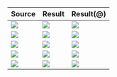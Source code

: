 
| Source | Result | Result(@[](https://github.com/asmartsnail)) |
|  ---   |  ---   |   ---    |
| ![](https://raw.githubusercontent.com/BasicCoder/DigitalImageProcess/master/SuperResolution/LiveDemo/s_1.png) | ![](https://raw.githubusercontent.com/BasicCoder/DigitalImageProcess/master/SuperResolution/LiveDemo/1.png) | ![](https://raw.githubusercontent.com/BasicCoder/DigitalImageProcess/master/SuperResolution/LiveDemo/L-1.jpg) |
| ![](https://raw.githubusercontent.com/BasicCoder/DigitalImageProcess/master/SuperResolution/LiveDemo/s_2.png) | ![](https://raw.githubusercontent.com/BasicCoder/DigitalImageProcess/master/SuperResolution/LiveDemo/2.png) | ![](https://raw.githubusercontent.com/BasicCoder/DigitalImageProcess/master/SuperResolution/LiveDemo/L-2.jpg) |
| ![](https://raw.githubusercontent.com/BasicCoder/DigitalImageProcess/master/SuperResolution/LiveDemo/s_3.png) | ![](https://raw.githubusercontent.com/BasicCoder/DigitalImageProcess/master/SuperResolution/LiveDemo/3.png) | ![](https://raw.githubusercontent.com/BasicCoder/DigitalImageProcess/master/SuperResolution/LiveDemo/L-3.jpg) |
| ![](https://raw.githubusercontent.com/BasicCoder/DigitalImageProcess/master/SuperResolution/LiveDemo/s_4.png) | ![](https://raw.githubusercontent.com/BasicCoder/DigitalImageProcess/master/SuperResolution/LiveDemo/4.png) | ![](https://raw.githubusercontent.com/BasicCoder/DigitalImageProcess/master/SuperResolution/LiveDemo/L-4.jpg) |
| ![](https://raw.githubusercontent.com/BasicCoder/DigitalImageProcess/master/SuperResolution/LiveDemo/s_5.png) | ![](https://raw.githubusercontent.com/BasicCoder/DigitalImageProcess/master/SuperResolution/LiveDemo/5.png) | ![](https://raw.githubusercontent.com/BasicCoder/DigitalImageProcess/master/SuperResolution/LiveDemo/L-5.jpg) |